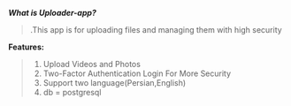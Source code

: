 

***What is Uploader-app?***
>.This app is for uploading files and managing them with high security


**Features:**

>1. Upload Videos and Photos 
>2. Two-Factor Authentication Login For More Security
>3. Support two language(Persian,English)
>4. db = postgresql

